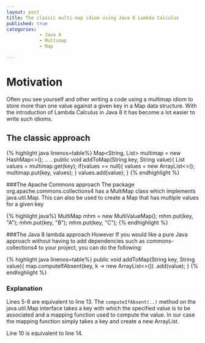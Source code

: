 ```yaml
---
layout: post
title: The classic multi-map idiom using Java 8 Lambda Calculus
published: true
categories: 
            - Java 8
            - Multimap
            - Map

---
```


# Motivation
Often you see yourself and other writing a code using a multimap idiom to store more than one value against a given key in a Map data structure. With the introduction of Lambda Calculus in Java 8 it has become a lot easier to write such idioms.

## The classic approach

{% highlight java linenos=table%}
Map<String, List<String>> multimap = new HashMap<>();
..
..
public void addToMap(String key, String value){
  List<String> values = multimap.get(key);
  if(values == null){
    values = new ArrayList<>();
    multimap.put(key, values);
  }
  values.add(value);
}
{% endhighlight %}


###The Apache Commons approach
The package org.apache.commons.collections4 has a MultiMap class which implements java.util.Map. This can also be used to create a Map that has multiple values for a given key

{% highlight java%}
 MultiMap mhm = new MultiValueMap();
 mhm.put(key, "A");
 mhm.put(key, "B");
 mhm.put(key, "C");
{% endhighlight %}

###The Java 8 lambda approach
However If you would like a pure Java approach without having to add dependencies such as commons-collections4 to your project, you can do the following:

{% highlight java linenos=table%}
public void addToMap(String key, String value){
  map.computeIfAbsent(key, k -> new ArrayList<>())
     .add(value);
}
{% endhighlight %}

### Explanation
Lines 5-8 are equivalent to line 13.
The `computeIfAbsent(..)` method on the java.util.Map interface takes a key with which the specified value is to be associated and a mapping function used to compute the value. In our case the mapping function simply takes a key and create a new ArrayList.

Line 10 is equivalent to line 14.
